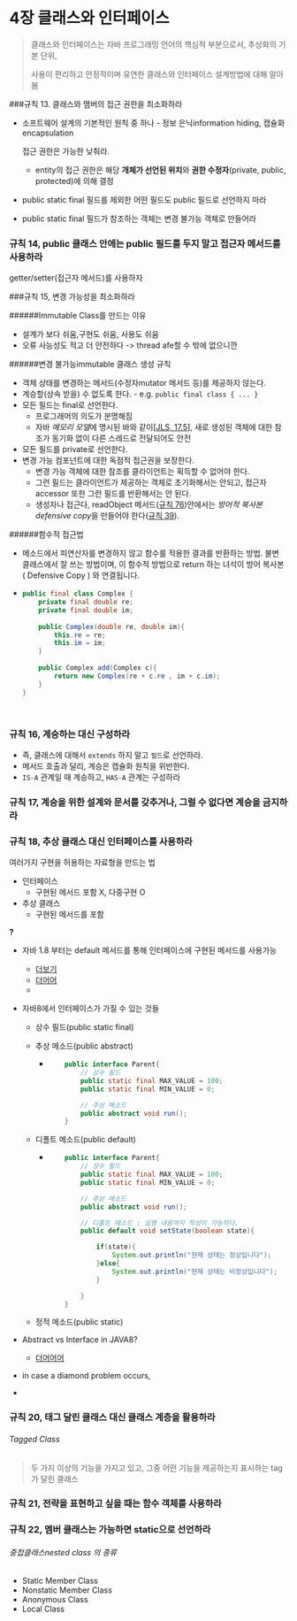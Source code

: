 # 4장 클래스와 인터페이스

> 클래스와 인터페이스는 자바 프로그래밍 언어의 핵심적 부분으로서, 추상화의 기본 단위,
>
> 사용이 편리하고 안정적이며 유연한 클래스와 인터페이스 설계방법에 대해 알아봄



###규칙 13. 클래스와 맴버의 접근 권한을 최소화하라

- 소프트웨어 설계의 기본적인 원칙 중 하나 - 정보 은닉information hiding, 캡슐화encapsulation

  접근 권한은 가능한 낮춰라.

  - entity의 접근 권한은 해당 **개체가 선언된 위치**와 **권한 수정자**(private, public, protected)에 의해 결정

- public static final 필드를 제외한 어떤 필드도 public 필드로 선언하지 마라

- public static final 필드가 참조하는 객체는 변경 불가능 객체로 만들어라





### 규칙 14, public 클래스 안에는 public 필드를 두지 말고 접근자 메서드를 사용하라 

getter/setter(접근자 메서드)를 사용하자





###규칙 15,  변경 가능성을 최소화하라

######Immutable Class를 만드는 이유

- 설계가 보다 쉬움,구현도 쉬움, 사용도 쉬움 
- 오류 사능성도 적고 더 안전하다 -> thread
  afe할 수 밖에 없으니깐

######변경 불가능immutable 클래스 생성 규칙

- 객체 상태를 변경하는 메서드(수정자mutator 메서드 등)를 제공하지 않는다.
- 계승할(상속 받을) 수 없도록 한다. - e.g. `public final class { ... }`
- 모든 필드는 final로 선언한다.
  - 프로그래머의 의도가 분명해짐
  - 자바 *메모리 모델*에 명시된 바와 같이[[JLS, 17.5](https://docs.oracle.com/javase/specs/jls/se7/html/jls-17.html#jls-17.5)], 새로 생성된 객체에 대한 참조가 동기화 없이 다른 스레드로 전달되어도 안전
- 모든 필드를 private로 선언한다.
- 변경 가능 컴포넌트에 대한 독점적 접근권을 보장한다.
  - 변경 가능 객체에 대한 참조를 클라이언트는 획득할 수 없어야 한다.
  - 그런 필드는 클라이언트가 제공하는 객체로 초기화해서는 안되고, 접근자accessor 또한 그런 필드를 반환해서는 안 된다.
  - 생성자나 접근다, readObject 메서드([규칙 76](https://wickso.me/2017/03/29/classes-and-interfaces-1/#item76))안에서는 *방어적 복사본defensive copy*을 만들어야 한다([규칙 39](https://wickso.me/2017/03/29/classes-and-interfaces-1/#item39)).

######함수적 접근법

- 메소드에서 피연산자를 변경하지 않고 함수를 적용한 결과를 반환하는 방법. 불변 클래스에서 잘 쓰는 방법이며, 이 함수적 방법으로 return 하는 녀석이 방어 복사본 ( Defensive Copy ) 와 연결됩니다.  

- ```java
  public final class Complex {
      private final double re;
      private final double im;
      
      public Complex(double re, double im){
          this.re = re;
          this.im = im;
      }
      
      public Complex add(Complex c){
          return new Complex(re + c.re , im + c.im);
      }
  }
  ```

  ​

### 규칙 16, 계승하는 대신 구성하라

- 즉, 클래스에 대해서 `extends` 하지 말고 `필드`로 선언하라.
- 메서드 호출과 달리, 계승은 캡슐화 원칙을 위반한다.
- `IS-A` 관계일 때 계승하고, `HAS-A` 관계는 구성하라


### 규칙 17, 계승을 위한 설계와 문서를 갖추거나, 그럴 수 없다면 계승을 금지하라



### 규칙 18, 추상 클래스 대신 인터페이스를 사용하라

여러가지 구현을 허용하는 자료형을 만드는 법

- 인터페이스
  - 구현된 메서드 포함 X, 다중구현 O
- 추상 클래스
  - 구현된 메서드를 포함

**?**

- 자바 1.8 부터는 default 메서드를 통해 인터페이스에 구현된 메서드를 사용가능

  - [더보기](https://programmers.co.kr/learn/courses/%EC%9E%90%EB%B0%94-%EC%9E%85%EB%AC%B8/lessons/%EC%9D%B8%ED%84%B0%ED%8E%98%EC%9D%B4%EC%8A%A4%EC%9D%98-default-method)
  - [더어어](http://blog.eomdev.com/java/2016/03/30/default-method.html)
  - ​

- 자바8에서 인터페이스가 가질 수 있는 것들

  - 상수 필드(public static final)

  - 추상 메소드(public abstract)

    - ```java
          public interface Parent{
              // 상수 필드
              public static final MAX_VALUE = 100;
              public static final MIN_VALUE = 0;

              // 추상 메소드
              public abstract void run();
          }
      ```

  - 디폴트 메소드(public default)

    - ```java
          public interface Parent{
              // 상수 필드
              public static final MAX_VALUE = 100;
              public static final MIN_VALUE = 0;

              // 추상 메소드
              public abstract void run();

              // 디폴트 메소드 : 실행 내용까지 작성이 가능하다.
              public default void setState(boolean state){

                  if(state){
                      System.out.println("현재 상태는 정상입니다");
                  }else{
                      System.out.println("현재 상태는 비정상입니다");
                  }

              }
          }
      ```

  - 정적 메소드(public static)

- Abstract vs Interface in JAVA8?

  - [더어어어](https://stackoverflow.com/questions/22591499/what-are-the-differences-between-abstract-classes-and-interfaces-in-java-8)

-  in case a diamond problem occurs,

  - ​





### 규칙 20, 태그 달린 클래스 대신 클래스 계층을 활용하라

###### Tagged Class

> 두 가지 이상의 기능을 가지고 있고, 그중 어떤 기능을 제공하는지 표시하는 tag가 달린 클래스



### 규칙 21, 전략을 표현하고 싶을 때는 함수 객체를 사용하라

 



### 규칙 22, 멤버 클래스는 가능하면 static으로 선언하라

###### 중첩클래스nested class 의 종류

- Static Member Class
- Nonstatic Member Class
- Anonymous Class
- Local Class